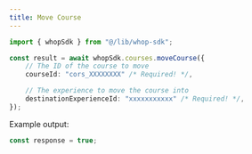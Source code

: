 ```yaml
---
title: Move Course
---
```


```typescript
import { whopSdk } from "@/lib/whop-sdk";

const result = await whopSdk.courses.moveCourse({
	// The ID of the course to move
	courseId: "cors_XXXXXXXX" /* Required! */,

	// The experience to move the course into
	destinationExperienceId: "xxxxxxxxxxx" /* Required! */,
});

```

Example output:

```typescript
const response = true;

```

